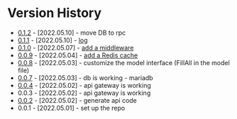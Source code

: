 # Version History

- [0.1.2](https://github.com/jasonzou/archdesc-apis/tree/v0.1.2) - [2022.05.10] - move DB to rpc
- [0.1.1](https://github.com/jasonzou/archdesc-apis/tree/v0.1.1) - [2022.05.10] - [log](https://github.com/jasonzou/archdesc-apis/blob/v0.1.1/docs/011-log.md)
- [0.1.0](https://github.com/jasonzou/archdesc-apis/tree/v0.1.0) - [2022.05.07] - [add a middleware](https://github.com/jasonzou/archdesc-apis/blob/v0.1.0/docs/010-middleware.md)
- [0.0.9](https://github.com/jasonzou/archdesc-apis/tree/v0.0.9) - [2022.05.04] - [add a Redis cache](https://github.com/jasonzou/archdesc-apis/blob/v0.0.9/docs/009-redis-cache.md)
- [0.0.8](https://github.com/jasonzou/archdesc-apis/tree/v0.0.8) - [2022.05.03] - customize the model interface (FillAll in the model file)
- [0.0.7](https://github.com/jasonzou/archdesc-apis/tree/v0.0.7) - [2022.05.03] - db is working - mariadb
- [0.0.4](https://github.com/jasonzou/archdesc-apis/tree/v0.0.4) - [2022.05.02] - api gateway is working
- 0.0.3 - [2022.05.02] - api gateway is working
- [0.0.2](https://github.com/jasonzou/archdesc-apis/tree/v0.0.2) - [2022.05.02] - generate api code
- 0.0.1 - [2022.05.01] - set up the repo
